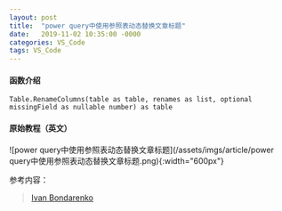 ```yaml
---
layout: post
title:  "power query中使用参照表动态替换文章标题"
date:   2019-11-02 10:35:00 -0000
categories: VS_Code
tags: VS_Code
---
```




#### 函数介绍

`Table.RenameColumns(table as table, renames as list, optional missingField as nullable number) as table`

#### 原始教程（英文）

![power query中使用参照表动态替换文章标题](/assets/imgs/article/power query中使用参照表动态替换文章标题.png){:width="600px"}

参考内容：

> [Ivan Bondarenko][1]    

[1]: https://excel.city/2015/04/dynamic-table-headers-in-power-query-sap-bydesign-odata/ "Excel City"